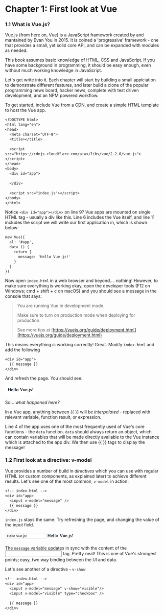 # Chapter 1: First look at Vue

### 1.1 What is Vue.js? 

Vue.js \(from here on, Vue\) is a JavaScript framework created by and mantained by Evan You in 2015. It is coined a 'progressive' framework - one that provides a small, yet solid core API, and can be expanded with modules as needed.

This book assumes basic knowledge of HTML, CSS and JavaScript. If you have some background in programming, it should be easy enough, even without much working knowledge in JavaScript.

Let's get write into it. Each chapter will start by building a small applciation to demonstrate different features, and later build a clone of the popular programming news board, hacker news, complete with test driven development, and an NPM powered workflow.

To get started, include Vue from a CDN, and create a simple HTML template to host the Vue app.

```
<!DOCTYPE html>
<html lang="en">
<head>
  <meta charset="UTF-8">
  <title></title>
  
  <script src="https://cdnjs.cloudflare.com/ajax/libs/vue/2.2.6/vue.js"></script>
</head>
<body>
  <div id="app">

  </div>

  <script src="index.js"></script>
</body>
</html>
```

Notice `<div id="app"></div>` on line 9? Vue apps are mounted on single HTML tag - usually a div like this. Line 6 includes the Vue itself, and line 11 includes the script we will write our first application in, which is shown below:

```
new Vue({
  el: '#app',
  data () {
    return {
      message: 'Hello Vue.js!'
    }
  }
})
```

Now open `index.html` in a web browser and beyond.... nothing! However, to make sure everything is working okay, open the developer tools \(F12 on Windows; cmd + shift + c on macOS\) and you should see a message in the console that says:

> You are running Vue in development mode.
>
> Make sure to turn on production mode when deploying for production.
>
> See more tips at [https://vuejs.org/guide/deployment.html](https://vuejs.org/guide/deployment.html)

This means everything _is_ working correctly! Great. Modify `index.html` and add the following

```
<div id="app">
  {{ message }}
</div>
```

And refresh the page. You should see:

![](/assets/hello-vue.png)

So... _what happened here?_

In a Vue app, anything between {{ }} will be _interpolated_ - replaced with relevant variable, function result, or expression. 

Line 4 of the app uses one of the most frequently used of Vue's core functions - the `data` function. `data` should always return an object, which can contain variables that will be made directly available to the Vue instance which is attached to the app div. We then use {{ }} tags to display the message!

### 1.2 First look at a directive: v-model

Vue provides a number of build in _directives_ which you can use with regular HTML \(or custom components, as explained later\) to achieve different results. Let's see one of the most common, `v-model` in action:

```
<!-- index.html -->
<div id="app>
  <input v-model="message" />
  {{ message }}
</div>
```

`index.js` stays the same. Try refreshing the page, and changing the value of the input field.

![](/assets/import2.png)

The `message` variable updates in sync with the content of the <input /> tag. Pretty neat! This is one of Vue's strongest points; easy, two way binding between the UI and data.

Let's see another of a directive - `v-show`

```
<!-- index.html -->
<div id="app>
  <input v-model="message" v-show="visible"/>
  <input v-model="visible" type="checkbox" />

  {{ message }}
</div>
```





